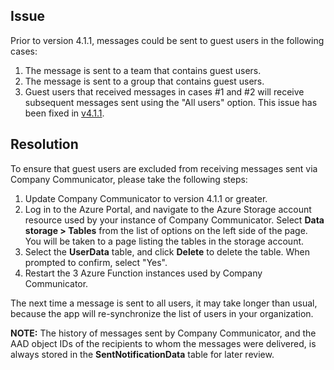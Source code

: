 ## Issue
Prior to version 4.1.1, messages could be sent to guest users in the following cases:
1. The message is sent to a team that contains guest users.
2. The message is sent to a group that contains guest users.
3. Guest users that received messages in cases #1 and #2 will receive subsequent messages sent using the "All users" option.
This issue has been fixed in [v4.1.1](https://github.com/OfficeDev/microsoft-teams-apps-company-communicator/releases/tag/v4.1.1).

## Resolution
To ensure that guest users are excluded from receiving messages sent via Company Communicator, please take the following steps:
1. Update Company Communicator to version 4.1.1 or greater.
2. Log in to the Azure Portal, and navigate to the Azure Storage account resource used by your instance of Company Communicator. Select **Data storage > Tables** from the list of options on the left side of the page. You will be taken to a page listing the tables in the storage account.
3. Select the **UserData** table, and click **Delete** to delete the table. When prompted to confirm, select "Yes".
4. Restart the 3 Azure Function instances used by Company Communicator.

The next time a message is sent to all users, it may take longer than usual, because the app will re-synchronize the list of users in your organization.

**NOTE:** The history of messages sent by Company Communicator, and the AAD object IDs of the recipients to whom the messages were delivered, is always stored in the **SentNotificationData** table for later review.